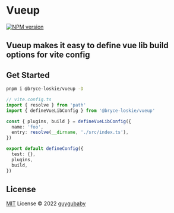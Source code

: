 # Vueup

[![NPM version](https://img.shields.io/npm/v/@bryce-loskie/vueup?color=a1b858&label=)](https://www.npmjs.com/package/@bryce-loskie/vueup)

## Vueup makes it easy to define vue lib build options for vite config

## Get Started

```bash
pnpm i @bryce-loskie/vueup -D
```

```typescript
// vite.config.ts
import { resolve } from 'path'
import { defineVueLibConfig } from '@bryce-loskie/vueup'

const { plugins, build } = defineVueLibConfig({
  name: 'foo',
  entry: resolve(__dirname, './src/index.ts'),
})

export default defineConfig({
  test: {},
  plugins,
  build,
})
```

## License

[MIT](./LICENSE) License © 2022 [guygubaby](https://github.com/guygubaby)

